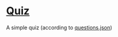 # [Quiz](https://visnowden.github.io/quiz)

A simple quiz (according to [questions.json](questions.json))
